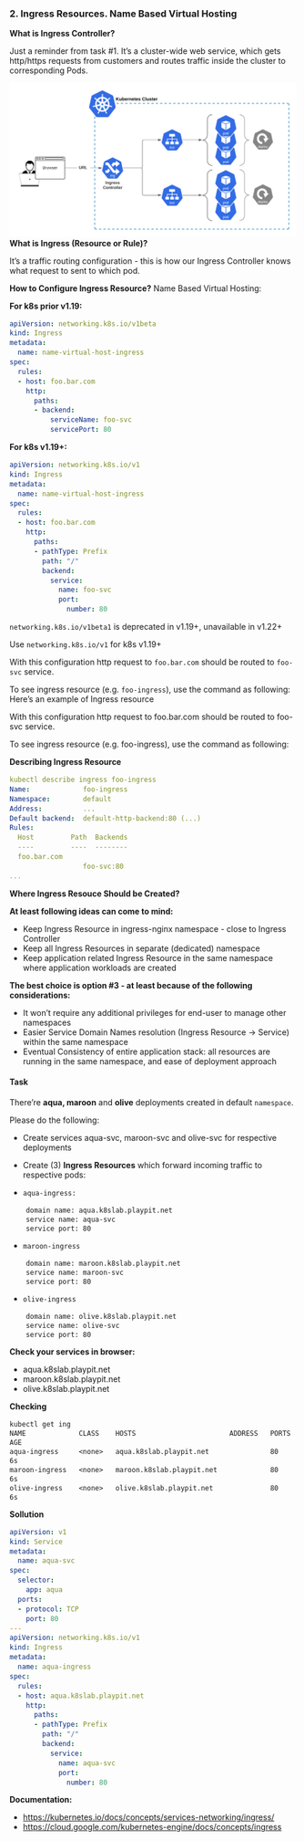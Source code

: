 ### 2. Ingress Resources. Name Based Virtual Hosting

**What is Ingress Controller?**

Just a reminder from task #1. It’s a cluster-wide web service, which gets http/https requests from customers and routes traffic inside the cluster to corresponding Pods.

![](../img/0-ingress.png)
**What is Ingress (Resource or Rule)?**

It’s a traffic routing configuration - this is how our Ingress Controller knows what request to sent to which pod.

**How to Configure Ingress Resource?**
Name Based Virtual Hosting:

**For k8s prior v1.19:**

```yaml
apiVersion: networking.k8s.io/v1beta
kind: Ingress
metadata:
  name: name-virtual-host-ingress
spec:
  rules:
  - host: foo.bar.com
    http:
      paths:
      - backend:
          serviceName: foo-svc
          servicePort: 80
```          

**For k8s v1.19+:**

```yaml
apiVersion: networking.k8s.io/v1
kind: Ingress
metadata:
  name: name-virtual-host-ingress
spec:
  rules:
  - host: foo.bar.com
    http:
      paths:
      - pathType: Prefix
        path: "/"
        backend:
          service:
            name: foo-svc
            port:
              number: 80
```            

`networking.k8s.io/v1beta1` is deprecated in v1.19+, unavailable in v1.22+

Use `networking.k8s.io/v1` for k8s v1.19+

With this configuration http request to `foo.bar.com` should be routed to `foo-svc` service.

To see ingress resource (e.g. `foo-ingress`), use the command as following:
Here’s an example of Ingress resource

With this configuration http request to foo.bar.com should be routed to foo-svc service.

To see ingress resource (e.g. foo-ingress), use the command as following:

**Describing Ingress Resource**

```yaml
kubectl describe ingress foo-ingress
Name:             foo-ingress
Namespace:        default
Address:          ...
Default backend:  default-http-backend:80 (...)
Rules:
  Host         Path  Backends
  ----         ----  --------
  foo.bar.com  
                  foo-svc:80
...
```

**Where Ingress Resouce Should be Created?**

**At least following ideas can come to mind:**

- Keep Ingress Resource in ingress-nginx namespace - close to Ingress Controller
- Keep all Ingress Resources in separate (dedicated) namespace
- Keep application related Ingress Resource in the same namespace where application workloads are created

**The best choice is option #3 - at least because of the following considerations:**

- It won’t require any additional privileges for end-user to manage other namespaces
- Easier Service Domain Names resolution (Ingress Resource -> Service) within the same namespace
- Eventual Consistency of entire application stack: all resources are running in the same namespace, and ease of deployment approach

#### Task

There’re **aqua, maroon** and **olive** deployments created in default `namespace`.

Please do the following:

- Create services aqua-svc, maroon-svc and olive-svc for respective deployments

- Create (3) **Ingress Resources** which forward incoming traffic to respective pods:

- `aqua-ingress:`
```shel
    domain name: aqua.k8slab.playpit.net
    service name: aqua-svc
    service port: 80
```
- `maroon-ingress`
```shel
    domain name: maroon.k8slab.playpit.net
    service name: maroon-svc
    service port: 80
```
  - `olive-ingress`
```shell
    domain name: olive.k8slab.playpit.net
    service name: olive-svc
    service port: 80
```

**Check your services in browser:**

- aqua.k8slab.playpit.net
- maroon.k8slab.playpit.net
- olive.k8slab.playpit.net

**Checking**
```shell
kubectl get ing
NAME             CLASS    HOSTS                       ADDRESS   PORTS   AGE
aqua-ingress     <none>   aqua.k8slab.playpit.net               80      6s
maroon-ingress   <none>   maroon.k8slab.playpit.net             80      6s
olive-ingress    <none>   olive.k8slab.playpit.net              80      6s
```

**Sollution**

```yaml
apiVersion: v1
kind: Service
metadata:
  name: aqua-svc
spec:
  selector:
    app: aqua
  ports:
  - protocol: TCP
    port: 80
---
apiVersion: networking.k8s.io/v1
kind: Ingress
metadata:
  name: aqua-ingress
spec:
  rules:
  - host: aqua.k8slab.playpit.net
    http:
      paths:
      - pathType: Prefix
        path: "/"
        backend:
          service:
            name: aqua-svc
            port: 
              number: 80
```
**Documentation:**

- https://kubernetes.io/docs/concepts/services-networking/ingress/
- https://cloud.google.com/kubernetes-engine/docs/concepts/ingress
